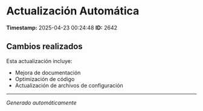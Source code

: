 # Actualización Automática

**Timestamp:** 2025-04-23 00:24:48
**ID:** 2642

## Cambios realizados

Esta actualización incluye:
- Mejora de documentación
- Optimización de código
- Actualización de archivos de configuración

---
*Generado automáticamente*
